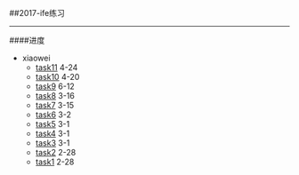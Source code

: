 ##2017-ife练习
***
####进度
- xiaowei
	- [task11](http://www.pol-yuan.com/ifeSpring2017/xiaowei/11) 4-24
	- [task10](http://www.pol-yuan.com/ifeSpring2017/xiaowei/10) 4-20
	- [task9](http://www.pol-yuan.com/ifeSpring2017/xiaowei/9) 6-12
	- [task8](http://www.pol-yuan.com/ifeSpring2017/xiaowei/8) 3-16
	- [task7](http://www.pol-yuan.com/ifeSpring2017/xiaowei/7) 3-15
	- [task6](http://www.pol-yuan.com/ifeSpring2017/xiaowei/6) 3-2
	- [task5](http://www.pol-yuan.com/ifeSpring2017/xiaowei/5) 3-1
	- [task4](http://www.pol-yuan.com/ifeSpring2017/xiaowei/4) 3-1
	- [task3](http://www.pol-yuan.com/ifeSpring2017/xiaowei/3) 3-1
	- [task2](http://www.pol-yuan.com/ifeSpring2017/xiaowei/2) 2-28
	- [task1](http://www.pol-yuan.com/ifeSpring2017/xiaowei/1) 2-28
